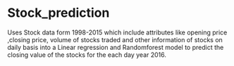 # Stock_prediction
Uses Stock data form 1998-2015 which include attributes like opening  price ,closing  price, volume of stocks traded and other information of stocks on daily basis into a 
Linear regression and Randomforest model to predict the closing value of the stocks for the each day year 2016. 
